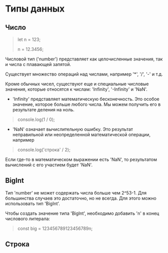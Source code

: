 # Типы данных

## Число
>let n = 123;
>
>n = 12.3456;

Числовой тип ('number') представляет как целочисленные значения, так и числа с плавающей запятой.

Существует множество операций над числами, например '*', '/', '-' и т.д.

Кроме обычных чисел, существуют еще и специальные числовые значения, которые относятся к числам: 'Infinity', '-Infinity' и 'NaN'.

* 'Infinity' представляет математическую бесконечность. Это особое значение, которое больше любого числа.
Мы можем получить его в результате деления на ноль.
> console.log(1 / 0);
* 'NaN' означает вычислительную ошибку. Это результат неправильной или неопределенной математической операции, например
> console.log('строка' / 2);

Если где-то в математическом выражении есть 'NaN', то результатом вычислений с его участием будет 'NaN'.

## BigInt
Тип 'number' не может содержать числа больше чем 2^53-1. Для большинства случаев это достаточно, но не всегда.
Для этого можно использовать тип 'BigInt'.

Чтобы создать значение типа 'BigInt', необходимо добавить 'n' в конец числового литерала:
> const big = 123456789123456789n;

## Строка
